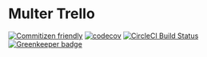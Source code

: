 # Multer Trello

[![Commitizen friendly](https://img.shields.io/badge/commitizen-friendly-brightgreen.svg)](http://commitizen.github.io/cz-cli/)
[![codecov](https://codecov.io/gh/jdrouet/multer-trello/branch/master/graph/badge.svg)](https://codecov.io/gh/jdrouet/multer-trello)
[![CircleCI Build Status](https://circleci.com/gh/jdrouet/multer-trello.svg?style=shield)](https://circleci.com/gh/jdrouet/multer-trello)
[![Greenkeeper badge](https://badges.greenkeeper.io/jdrouet/multer-trello.svg)](https://greenkeeper.io/)
